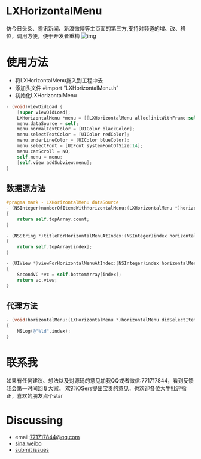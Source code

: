# LXHorizontalMenu
仿今日头条、腾讯新闻、新浪微博等主页面的第三方,支持对频道的增、改、移位，调用方便，便于开发者重构
![img](https://github.com/NiceForMe/LXHorizontalMenu/blob/master/LXHorizontalMenu%20gif.gif)
# 使用方法
- 将LXHorizontalMenu拖入到工程中去
- 添加头文件 #import “LXHorizontalMenu.h”
- 初始化LXHorizontalMenu
```objective-c
- (void)viewDidLoad {
    [super viewDidLoad];
    LXHorizontalMenu *menu = [[LXHorizontalMenu alloc]initWithFrame:self.view.frame topMenuSize:CGSizeMake(MenuWidth - 50, 50) type:LXHorizontalMenuCommonType];
    menu.dataSource = self;
    menu.normalTextColor = [UIColor blackColor];
    menu.selectTextColor = [UIColor redColor];
    menu.underLineColor = [UIColor blueColor];
    menu.selectFont = [UIFont systemFontOfSize:14];
    menu.canScroll = NO;
    self.menu = menu;
    [self.view addSubview:menu];
}
```
## 数据源方法
```objective-c
#pragma mark - LXHorizontalMenu dataSource
- (NSInteger)numberOfItemsWithHorizontalMenu:(LXHorizontalMenu *)horizontalMenu
{
    return self.topArray.count;
}

- (NSString *)titleForHorizontalMenuAtIndex:(NSInteger)index horizontalMenu:(LXHorizontalMenu *)horizontalMenu
{
    return self.topArray[index];
}

- (UIView *)viewForHorizontalMenuAtIndex:(NSInteger)index horizontalMenu:(LXHorizontalMenu *)horizontalMenu
{
    SecondVC *vc = self.bottomArray[index];
    return vc.view;
}
 ```
## 代理方法
```objective-c
- (void)horizontalMenu:(LXHorizontalMenu *)horizontalMenu didSelectItemWithIndex:(NSInteger)index
{
    NSLog(@"%ld",index);
}
```
# 联系我
如果有任何建议、想法以及对源码的意见加我QQ或者微信:771717844，看到反馈我会第一时间回复大家。
欢迎iOSers提出宝贵的意见，也欢迎各位大牛批评指正，喜欢的朋友点个star
# Discussing
- email:771717844@qq.com
- [sina weibo](http://weibo.com/2759926645/profile?rightmod=1&wvr=6&mod=personinfo&is_all=1)
- [submit issues](https://github.com/NiceForMe/LXPopOverMenu/issues)
